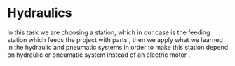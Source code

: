 # Hydraulics
In this task we are choosing a station, which in our case is the feeding station which feeds the project with parts , then we apply what we learned in the hydraulic and pneumatic systems in order to make this station depend on hydraulic or pneumatic system instead of an electric motor .
